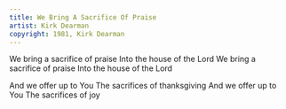 ```yaml
---
title: We Bring A Sacrifice Of Praise
artist: Kirk Dearman
copyright: 1981, Kirk Dearman
---
```


We bring a sacrifice of praise
Into the house of the Lord
We bring a sacrifice of praise
Into the house of the Lord

And we offer up to You
The sacrifices of thanksgiving
And we offer up to You
The sacrifices of joy

